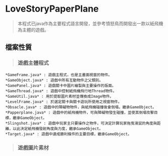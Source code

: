 # LoveStoryPaperPlane
>本程式已java作為主要程式語言開發，並參考憤怒鳥而開發出一款以紙飛機為主體的遊戲。

## 檔案性質

> ### 遊戲主體程式 
```
*GameFrame.java* : 遊戲主程式，也是主畫面視窗的物件。
*GameObject.java* : 遊戲中所有互動物件之父類別。
*GamePanel.java* : 遊戲關卡中圖片繪製與主要操作的版面。
*GameThread.java* : 遊戲中控制紙飛機飛行地Thread物件。
*GameUtil.java* : 用於提取圖片素材並傳換成Image物件。
*LevelFrame.java* : 於選定關卡與關卡遊玩所使用之視窗物件。
*Obsacle.java* : 遊戲中的障礙物物件，與紙飛機碰撞後會倒塌，繼承GameObject。
*Papperplane.java* : 遊戲中的紙飛機物件，可與障礙物發生碰撞，並使其倒塌攻擊目標，繼承GameObject。
*Slingshot.java* : 遊戲中玩家主只要操作之物件，可決定計算玩家拖曳滑鼠的角度與距離，以此決定紙飛機發射角度與力度，繼承GameObject。
*Target.java* : 遊戲中達成勝利條件的主要目標，繼承GameObject。
```
> ### 遊戲圖片素材
